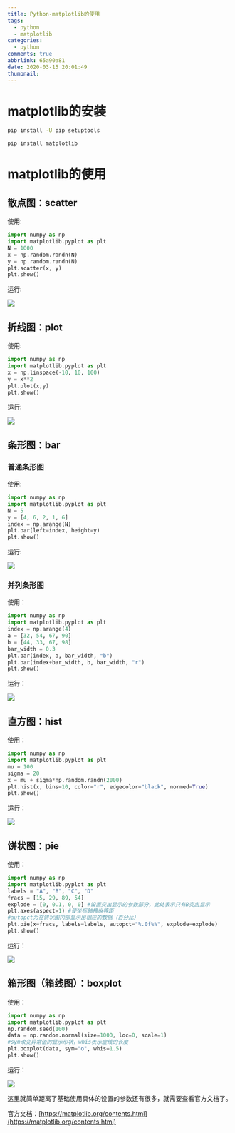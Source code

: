 ```yaml
---
title: Python-matplotlib的使用
tags:
  - python
  - matplotlib
categories:
  - python
comments: true
abbrlink: 65a90a81
date: 2020-03-15 20:01:49
thumbnail:
---
```


# matplotlib的安装

```sh
pip install -U pip setuptools

pip install matplotlib

```

# matplotlib的使用

## 散点图：scatter

使用:

```python
import numpy as np
import matplotlib.pyplot as plt
N = 1000
x = np.random.randn(N)
y = np.random.randn(N)
plt.scatter(x, y)
plt.show()

```

运行:

![](https://gitee.com/myxy99/pic/raw/master/img/blog/2020/07/18/20200718200657.png)

## 折线图：plot

使用:

```python
import numpy as np
import matplotlib.pyplot as plt
x = np.linspace(-10, 10, 100)
y = x**2
plt.plot(x,y)
plt.show()

```

运行:

![](https://gitee.com/myxy99/pic/raw/master/img/blog/2020/07/18/20200718201004.png)


## 条形图：bar

### 普通条形图

使用:

```python
import numpy as np
import matplotlib.pyplot as plt
N = 5
y = [4, 6, 2, 1, 6]
index = np.arange(N)
plt.bar(left=index, height=y)
plt.show()

```

运行:

![](https://gitee.com/myxy99/pic/raw/master/img/blog/2020/07/18/20200718201110.png)

### 并列条形图

使用：

```python
import numpy as np
import matplotlib.pyplot as plt
index = np.arange(4)
a = [32, 54, 67, 90]
b = [44, 33, 67, 98]
bar_width = 0.3
plt.bar(index, a, bar_width, "b")
plt.bar(index+bar_width, b, bar_width, "r")
plt.show()

```

运行：

![](https://gitee.com/myxy99/pic/raw/master/img/blog/2020/07/18/20200718201305.png)


## 直方图：hist

使用：

```python
import numpy as np
import matplotlib.pyplot as plt
mu = 100
sigma = 20
x = mu + sigma*np.random.randn(2000)
plt.hist(x, bins=10, color="r", edgecolor="black", normed=True)
plt.show()

```

运行：

![](https://gitee.com/myxy99/pic/raw/master/img/blog/2020/07/18/20200718201406.png)

## 饼状图：pie

使用：

```python
import numpy as np
import matplotlib.pyplot as plt
labels = "A", "B", "C", "D"
fracs = [15, 29, 89, 54]
explode = [0, 0.1, 0, 0] #设置突出显示的参数部分，此处表示只有B突出显示
plt.axes(aspect=1) #使坐标轴横纵等距
#autopct为在饼状图内部显示出相应的数据（百分比）
plt.pie(x=fracs, labels=labels, autopct="%.0f%%", explode=explode)
plt.show()

```

运行：

![](https://gitee.com/myxy99/pic/raw/master/img/blog/2020/07/18/20200718201458.png)


## 箱形图（箱线图）：boxplot

使用：

```python
import numpy as np
import matplotlib.pyplot as plt
np.random.seed(100)
data = np.random.normal(size=1000, loc=0, scale=1)
#sym改变异常值的显示形状，whis表示虚线的长度
plt.boxplot(data, sym="o", whis=1.5)
plt.show()

```

运行：

![](https://gitee.com/myxy99/pic/raw/master/img/blog/2020/07/18/20200718201541.png)


这里就简单距离了基础使用具体的设置的参数还有很多，就需要查看官方文档了。

官方文档：[https://matplotlib.org/contents.html](https://matplotlib.org/contents.html)


